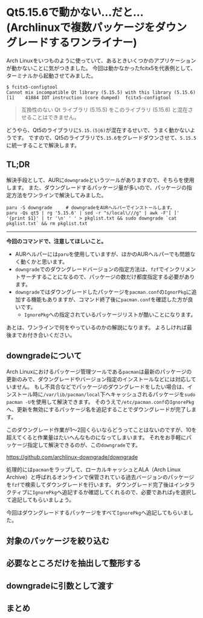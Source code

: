 # Qt5.15.6で動かない…だと…(Archlinuxで複数パッケージをダウングレードするワンライナー)

Arch Linuxをいつものように使っていて、あるときいくつかのアプリケーションが動かないことに気がつきました。
今回は動かなかったfcitx5を代表例として、ターミナルから起動させてみました。

```bash:terminal
$ fcitx5-configtool
Cannot mix incompatible Qt library (5.15.5) with this library (5.15.6)
[1]    41884 IOT instruction (core dumped)  fcitx5-configtool
```

> 互換性のない Qt ライブラリ (5.15.5) をこのライブラリ (5.15.6) と混在させることはできません。

どうやら、Qt5のライブラリに`5.15.(5|6)`が混在するせいで、うまく動かないようです。
ですので、Qt5のライブラリで`5.15.6`をグレードダウンさせて、`5.15.5`に統一することで解決します。

## TL;DR

解決手段として、AURに`downgrade`というツールがありますので、そちらを使用します。
また、ダウングレードするパッケージ量が多いので、パッケージの指定方法をワンラインで解決してみました。

```bash:terminal
paru -S downgrade     # downgradeをAURヘルパーでインストールします。
paru -Qs qt5 | rg '5.15.6' | sed -r "s/local\///g" | awk -F'[ ]' '{print $1}' | tr '\n' ' ' > pkglist.txt && sudo downgrade `cat pkglist.txt` && rm pkglist.txt
```

---

**今回のコマンドで、注意してほしいこと。**
- AURヘルパーには`paru`を使用していますが、ほかのAURヘルパーでも問題なく動くかと思います。
- `downgrade`でのダウングレードバージョンの指定方法は、`fzf`でインクリメントサーチすることになるので、パッケージの数だけ都度指定する必要があります。
- `downgrade`ではダウングレードしたパッケージを`pacman.conf`の`IgnorPkg`に追加する機能もありますが、コマンド終了後に`pacman.conf`を確認した方が良いです。
    - `IgnorePkg`への指定されているパッケージリストが酷いことになります。

あとは、ワンラインで何をやっているのかの解説になります。
よろしければ最後までお付き合いください。


## downgradeについて

Arch Linuxにおけるパッケージ管理ツールである`pacman`は最新のパッケージの更新のみで、ダウングレードやバージョン指定のインストールなどには対応していません。
もし不具合などでパッケージのダウングレードをしたい場合は、インストール時に`/var/lib/pacman/local`下へキャッシュされるパッケージを`sudo pacman -U`を使用して解決できます。
そのうえで`/etc/pacman.conf`の`IgnorePkg`へ、更新を無効にするパッケージ名を追記することでダウングレードが完了します。

このダウングレード作業が1～2回くらいならどうってことはないのですが、10を超えてくると作業量はたいへんなものになってしまいます。
それをお手軽にパッケージ指定して解決できるのが、この`downgrade`です。

https://github.com/archlinux-downgrade/downgrade

処理的には`pacman`をラップして、ローカルキャッシュとALA（Arch Linux Archive）と呼ばれるオンラインで保管されている過去バージョンのパッケージを`fzf`で検索してダウングレードを行います。
ダウングレード完了後はインタラクティブに`IgnorePkg`へ追記するか確認してくれるので、必要であれば`y`を選択して追記してもらいましょう。

今回はダウングレードするパッケージをすべて`IgnorePkg`へ追記してもらいました。

## 対象のパッケージを絞り込む



## 必要なところだけを抽出して整形する



## downgradeに引数として渡す



## まとめ




